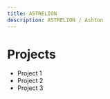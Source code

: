 ```yaml
---
title: ASTRELION
description: ASTRELION / Ashton
---
```

# Projects
- Project 1
- Project 2
- Project 3